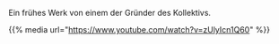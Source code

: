<!--
.. title: Salziger Kaffee
.. slug: salziger-kaffee
.. date: 2012-06-09 12:00:00 UTC+01:00
.. tags:
.. category: video
.. link:
.. description:
.. type: text
-->

Ein frühes Werk von einem der Gründer des Kollektivs.

{{% media url="https://www.youtube.com/watch?v=zUlyIcn1Q60" %}}
